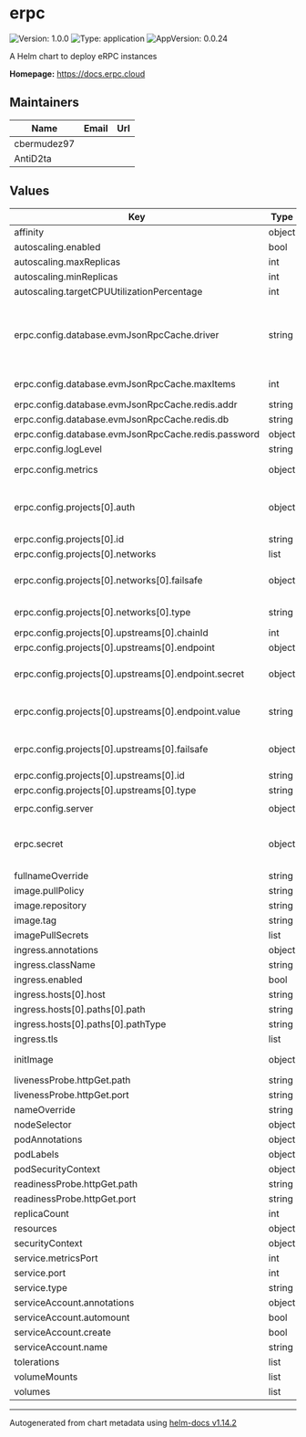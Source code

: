 
# erpc

![Version: 1.0.0](https://img.shields.io/badge/Version-1.0.0-informational?style=flat-square) ![Type: application](https://img.shields.io/badge/Type-application-informational?style=flat-square) ![AppVersion: 0.0.24](https://img.shields.io/badge/AppVersion-0.0.24-informational?style=flat-square)

A Helm chart to deploy eRPC instances

**Homepage:** <https://docs.erpc.cloud>

## Maintainers

| Name | Email | Url |
| ---- | ------ | --- |
| cbermudez97 |  |  |
| AntiD2ta |  |  |

## Values

| Key | Type | Default | Description |
|-----|------|---------|-------------|
| affinity | object | `{}` |  |
| autoscaling.enabled | bool | `false` |  |
| autoscaling.maxReplicas | int | `100` |  |
| autoscaling.minReplicas | int | `1` |  |
| autoscaling.targetCPUUtilizationPercentage | int | `80` |  |
| erpc.config.database.evmJsonRpcCache.driver | string | `""` | Cache driver to be used. One of `memory` or `redis`. Other drivers configurations will be ignored. DynamoDB and Postgres drivers are not supported at the moment. Ref: https://docs.erpc.cloud/config/database |
| erpc.config.database.evmJsonRpcCache.maxItems | int | `10000` | Maximum number of items to be cached. |
| erpc.config.database.evmJsonRpcCache.redis.addr | string | `""` | Redis server address. |
| erpc.config.database.evmJsonRpcCache.redis.db | string | `""` | Redis database to be used. |
| erpc.config.database.evmJsonRpcCache.redis.password | object | `{"secret":{"key":"","name":""}}` | Redis server password. |
| erpc.config.logLevel | string | `"warn"` | Erpc log level. |
| erpc.config.metrics | object | `{"enabled":true,"hostV4":"0.0.0.0","hostV6":"[::]","listenV4":true,"listenV6":false}` | Erpc prometheus metrics server configuration. |
| erpc.config.projects[0].auth | object | `{"secretKey":"","type":"secret"}` | Project authentication strategies. Ref: https://docs.erpc.cloud/config/auth. Only `secret` strategy is supported at the moment. |
| erpc.config.projects[0].id | string | `""` |  |
| erpc.config.projects[0].networks | list | `[{"chainId":1,"failsafe":{},"type":"evm"}]` | Project networks to be used. |
| erpc.config.projects[0].networks[0].failsafe | object | `{}` | Failsafe policies to be used for this network. Ref: https://docs.erpc.cloud/config/failsafe |
| erpc.config.projects[0].networks[0].type | string | `"evm"` | Chain type to be used. Only `evm` is supported at the moment. |
| erpc.config.projects[0].upstreams[0].chainId | int | `1` | Upstream chain id to be used. |
| erpc.config.projects[0].upstreams[0].endpoint | object | `{"secret":{"enabled":false,"key":""},"value":""}` | Upstream endpoint to be used. |
| erpc.config.projects[0].upstreams[0].endpoint.secret | object | `{"enabled":false,"key":""}` | Optional secret key to be used. This key is taken from the configured `erpc.secret` resource. |
| erpc.config.projects[0].upstreams[0].endpoint.value | string | `""` | Optional endpoint value. Ignored if the endpoint is using the `secret` configuration. |
| erpc.config.projects[0].upstreams[0].failsafe | object | `{}` | Failsafe policies to be used for this upstream. Ref: https://docs.erpc.cloud/config/failsafe |
| erpc.config.projects[0].upstreams[0].id | string | `""` |  |
| erpc.config.projects[0].upstreams[0].type | string | `"evm"` | Upstream type to be used. |
| erpc.config.server | object | `{"httpHostV4":"0.0.0.0","httpHostV6":"[::]","listenV4":true,"listenV6":false}` | Erpc json-rpc server configuration. |
| erpc.secret | object | `{"name":""}` | Erpc required secret used for the init container. All keys used for configurations secrets must be defined inside this secret resource. |
| fullnameOverride | string | `""` |  |
| image.pullPolicy | string | `"IfNotPresent"` |  |
| image.repository | string | `"ghcr.io/erpc/erpc"` |  |
| image.tag | string | `""` |  |
| imagePullSecrets | list | `[]` |  |
| ingress.annotations | object | `{}` |  |
| ingress.className | string | `""` |  |
| ingress.enabled | bool | `false` |  |
| ingress.hosts[0].host | string | `"chart-example.local"` |  |
| ingress.hosts[0].paths[0].path | string | `"/"` |  |
| ingress.hosts[0].paths[0].pathType | string | `"ImplementationSpecific"` |  |
| ingress.tls | list | `[]` |  |
| initImage | object | `{"pullPolicy":"IfNotPresent","repository":"bash","tag":"5.2"}` | Init image is used to generate the erpc config file. |
| livenessProbe.httpGet.path | string | `"/metrics"` |  |
| livenessProbe.httpGet.port | string | `"metrics"` |  |
| nameOverride | string | `""` |  |
| nodeSelector | object | `{}` |  |
| podAnnotations | object | `{}` |  |
| podLabels | object | `{}` |  |
| podSecurityContext | object | `{}` |  |
| readinessProbe.httpGet.path | string | `"/metrics"` |  |
| readinessProbe.httpGet.port | string | `"metrics"` |  |
| replicaCount | int | `1` |  |
| resources | object | `{}` |  |
| securityContext | object | `{}` |  |
| service.metricsPort | int | `9000` |  |
| service.port | int | `80` |  |
| service.type | string | `"ClusterIP"` |  |
| serviceAccount.annotations | object | `{}` |  |
| serviceAccount.automount | bool | `true` |  |
| serviceAccount.create | bool | `true` |  |
| serviceAccount.name | string | `""` |  |
| tolerations | list | `[]` |  |
| volumeMounts | list | `[]` |  |
| volumes | list | `[]` |  |

----------------------------------------------
Autogenerated from chart metadata using [helm-docs v1.14.2](https://github.com/norwoodj/helm-docs/releases/v1.14.2)
